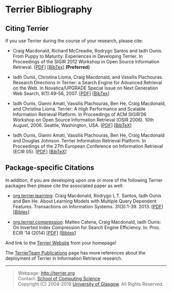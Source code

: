 
Terrier Bibliography
====================

Citing Terrier
--------------

If you use Terrier during the course of your research, please cite:

-   Craig Macdonald, Richard McCreadie, Rodrygo Santos and Iadh Ounis. From Puppy to Maturity: Experiences in Developing Terrier. In Proceedings of the SIGIR 2012 Workshop in Open Source Information Retrieval. <span>\[</span>[PDF](http://terrierteam.dcs.gla.ac.uk/publications/macdonald12terrier.pdf)<span>\]</span> <span>\[</span>[BibTex](http://terrierteam.dcs.gla.ac.uk/publications/macdonald2012puppy.bib)<span>\]</span> **(Preferred)**

-   Iadh Ounis, Christina Lioma, Craig Macdonald, and Vassilis Plachouras. Research Directions in Terrier: a Search Engine for Advanced Retrieval on the Web. In Novatica/UPGRADE Special Issue on Next Generation Web Search, 8(1):49–56, 2007. <span>\[</span>[PDF](http://terrierteam.dcs.gla.ac.uk/publications/up8-1Ounis.pdf)<span>\]</span> <span>\[</span>[BibTex](http://terrier.org/publications/8380.bib)<span>\]</span>

-   Iadh Ounis, Gianni Amati, Vassilis Plachouras, Ben He, Craig Macdonald, and Christina Lioma. Terrier: A High Performance and Scalable Information Retrieval Platform. In Proceedings of ACM SIGIR’06 Workshop on Open Source Information Retrieval (OSIR 2006). 10th August, 2006. Seattle, Washington, USA. <span>\[</span>[PDF](http://terrier.org/publications/ounis06terrier-osir.pdf)<span>\]</span> <span>\[</span>[BibTeX](http://terrier.org/publications/ounis06terrier-osir.bib)<span>\]</span>

-   Iadh Ounis, Gianni Amati, Vassilis Plachouras, Ben He, Craig Macdonald and Douglas Johnson. Terrier Information Retrieval Platform. In Proceedings of the 27th European Conference on Information Retrieval (ECIR 05). <span>\[</span>[PDF](http://terrier.org/publications/ounis05terrier.pdf)<span>\]</span> <span>\[</span>[BibTeX](http://terrier.org/publications/ounis05terrier.bib)<span>\]</span>

Package-specific Citations
--------------------------

In addition, if you are developing upon one or more of the following Terrier packages then please cite the associated paper as well:

-   [org.terrier.learning](http://terrier.org/docs/v5.2/javadoc/org/terrier/learning/package-summary.html): Craig Macdonald, Rodrygo L.T. Santos, Iadh Ounis and Ben He. About Learning Models with Multiple Query Dependent Features. Transactions on Information Systems. 31(3):1-39. 2013. <span>\[</span>[PDF](http://www.dcs.gla.ac.uk/~craigm/publications/macdonald13multquerydf.pdf)<span>\]</span> <span>\[</span>[Bibtex](http://dl.acm.org/citation.cfm?id=2493176)<span>\]</span>

-   [org.terrier.compression](http://terrier.org/docs/v5.2/javadoc/org/terrier/compression/package-summary.html): Matteo Catena, Craig Macdonald, Iadh Ounis: On Inverted Index Compression for Search Engine Efficiency. In: Proc. ECIR ’14 (2014) <span>\[</span>[PDF](http://www.dcs.gla.ac.uk/~craigm/publications/catena14compression.pdf)<span>\]</span> <span>\[</span>[Bibtex](http://link.springer.com/chapter/10.1007%2F978-3-319-06028-6_30#)<span>\]</span>

And link to the [Terrier Website](http://terrier.org/) from your homepage!

The [TerrierTeam Publications](http://terrierteam.dcs.gla.ac.uk/publications.html) page has more references about the deployment of Terrier in Information Retrieval research.


----------------------------------
> Webpage: <http://terrier.org>  
> Contact: [School of Computing Science](http://www.dcs.gla.ac.uk/)  
> Copyright (C) 2004-2019 [University of Glasgow](http://www.gla.ac.uk/). All Rights Reserved.
